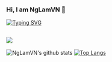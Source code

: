 ### Hi, I am NgLamVN 👋
[![Typing SVG](https://readme-typing-svg.herokuapp.com?color=%2300F71E&center=true&vCenter=true&lines=Just+a+normal+guy+but+very+lazy;still+hope+for+better+future.;Who+know+him%3F%3F%3F)](https://git.io/typing-svg)

![](https://komarev.com/ghpvc/?username=NgLamVN&color=blue)
---
![NgLamVN's github stats](https://github-readme-stats.vercel.app/api/?username=NgLamVN&show_icons=true&hide_border=true&theme=algolia&count_private=true) [![Top Langs](https://github-readme-stats.vercel.app/api/top-langs/?username=NgLamVN&layout=compact&show_icons=true&hide_border=true&theme=algolia&count_private=true)](https://github.com/NgLamVN)
